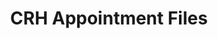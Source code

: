 ---
title: CRH Appointment Files
redirect_to: https://drive.google.com/drive/folders/1pFyEYNhyuzsRT8cIQ4TrYWXFP0VRRC5I?usp=sharing
redirect_from: 
  - /CRHAppointmentCandidateFiles
  - /crhappointmentcandidatefiles
---